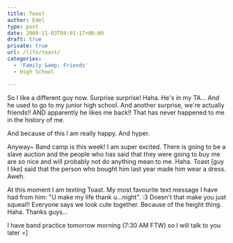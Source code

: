 ```yaml
---
title: Toast
author: Edel
type: post
date: 2009-11-03T04:01:17+00:00
draft: true
private: true
url: /life/toast/
categories:
  - 'Family &amp; Friends'
  - High School

---
```

So I like a different guy now. Surprise surprise! Haha. He's in my TA... And he used to go to my junior high school. And another surprise, we're actually friends!! AND apparently he likes me back!! That has never happened to me in the history of me.

And because of this I am really happy. And hyper.

Anyway~ Band camp is this week! I am super excited. There is going to be a slave auction and the people who has said that they were going to buy me are so nice and will probably not do anything mean to me. Haha. Toast [guy I like] said that the person who bought him last year made him wear a dress. Aweh.

At this moment I am texting Toast. My most favourite text message I have had from him: "U make my life thank u...night". :3 Doesn't that make you just squeal!! Everyone says we look cute together. Because of the height thing. Haha. Thanks guys...

I have band practice tomorrow morning (7:30 AM FTW) so I will talk to you later =]


